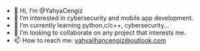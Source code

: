 - 👋 Hi, I’m @YahyaCengiz
- 👀 I’m interested in cybersecurity and mobile app development.
- 🌱 I’m currently learning python,c/c++, cybersecurity...
- 💞️ I’m looking to collaborate on any project that interests me.
- 📫 How to reach me: yahyailhancengiz@outlook.com

<!---
YahyaCengiz/YahyaCengiz is a ✨ special ✨ repository because its `README.md` (this file) appears on your GitHub profile.
You can click the Preview link to take a look at your changes.
--->
